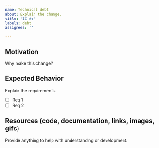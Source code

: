 ```yaml
---
name: Technical debt
about: Explain the change.
title: 'IC-#:'
labels: debt
assignees: ''

---
```


## Motivation
Why make this change?

## Expected Behavior
Explain the requirements.
- [ ] Req 1
- [ ] Req 2

## Resources (code, documentation, links, images, gifs)
Provide anything to help with understanding or development.
